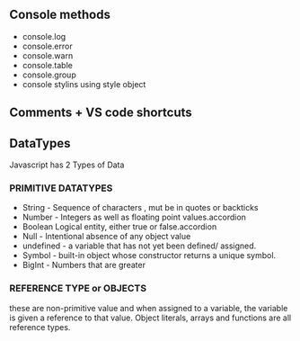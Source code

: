 ## Console methods

- console.log
- console.error
- console.warn
- console.table
- console.group
- console stylins using style object

## Comments + VS code shortcuts

## DataTypes

Javascript has 2 Types of Data

### PRIMITIVE DATATYPES

- String - Sequence of characters , mut be in quotes or backticks
- Number - Integers as well as floating point values.accordion
- Boolean Logical entity, either true or false.accordion
- Null - Intentional absence of any object value
- undefined - a variable that has not yet been defined/ assigned.
- Symbol - built-in object whose constructor returns a unique symbol.
- BigInt - Numbers that are greater

### REFERENCE TYPE or OBJECTS

these are non-primitive value and when assigned to a variable, the variable is given a reference to that value.
Object literals, arrays and functions are all reference types.
